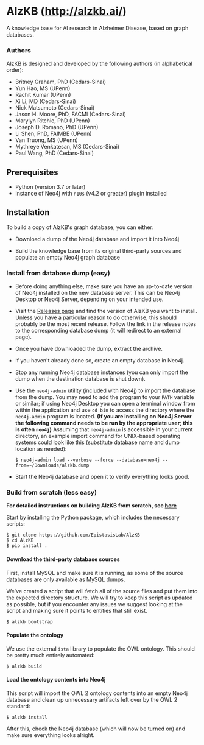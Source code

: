 # AlzKB (http://alzkb.ai/)

A knowledge base for AI research in Alzheimer Disease, based on graph databases. 

### Authors

AlzKB is designed and developed by the following authors (in alphabetical order):

- Britney Graham, PhD (Cedars-Sinai)
- Yun Hao, MS (UPenn)
- Rachit Kumar (UPenn)
- Xi Li, MD (Cedars-Sinai)
- Nick Matsumoto (Cedars-Sinai)
- Jason H. Moore, PhD, FACMI (Cedars-Sinai)
- Marylyn Ritchie, PhD (UPenn)
- Joseph D. Romano, PhD (UPenn)
- Li Shen, PhD, FAIMBE (UPenn)
- Van Truong, MS (UPenn)
- Mythreye Venkatesan, MS (Cedars-Sinai)
- Paul Wang, PhD (Cedars-Sinai)


## Prerequisites

- Python (version 3.7 or later)
- Instance of Neo4j with `n10s` (v4.2 or greater) plugin installed

## Installation

To build a copy of AlzKB's graph database, you can either:

- Download a dump of the Neo4j database and import it into Neo4j

- Build the knowledge base from its original third-party sources and populate
  an empty Neo4j graph database

### Install from database dump (easy)

- Before doing anything else, make sure you have an up-to-date version of Neo4j
  installed on the new database server. This can be Neo4j Desktop or Neo4j
  Server, depending on your intended use.

- Visit the [Releases page](https://github.com/EpistasisLab/AlzKB/releases) and
  find the version of AlzKB you want to install. Unless you have a particular
  reason to do otherwise, this should probably be the most recent release.
  Follow the link in the release notes to the corresponding database dump (it
  will redirect to an external page).

- Once you have downloaded the dump, extract the archive. 

- If you haven't already done so, create an empty database in Neo4j.

- Stop any running Neo4j database instances (you can only import the dump when
  the destination database is shut down).

- Use the `neo4j-admin` utility (included with Neo4j) to import the database
  from the dump. You may need to add the program to your `PATH` variable or
  similar; if using Neo4j Desktop you can open a terminal window from within the
  application and use `cd bin` to access the directory where the `neo4j-admin`
  program is located. **(If you are installing on Neo4j Server the following
  command needs to be run by the appropriate user; this is often `neo4j`)**
  Assuming that `neo4j-admin` is accessible in your current directory, an
  example import command for UNIX-based operating systems could look like this
  (substitute database name and dump location as needed):

  `$ neo4j-admin load --verbose --force --database=neo4j --from=~/Downloads/alzkb.dump`

- Start the Neo4j database and open it to verify everything looks good.

### Build from scratch (less easy)

**For detailed instructions on building AlzKB from scratch, see [here](https://github.com/EpistasisLab/AlzKB/blob/master/BUILD.org)**

Start by installing the Python package, which includes the necessary scripts:

```{bash}
$ git clone https://github.com/EpistasisLab/AlzKB
$ cd AlzKB
$ pip install .
```

#### Download the third-party database sources

First, install MySQL and make sure it is running, as some of the source
databases are only available as MySQL dumps.

We've created a script that will fetch all of the source files and put them into
the expected directory structure. We will try to keep this script as updated as
possible, but if you encounter any issues we suggest looking at the script and
making sure it points to entities that still exist.

```{bash}
$ alzkb bootstrap
```

#### Populate the ontology

We use the external `ista` library to populate the OWL ontology. This should
be pretty much entirely automated:

```{bash}
$ alzkb build
```

#### Load the ontology contents into Neo4j

This script will import the OWL 2 ontology contents into an empty Neo4j database
and clean up unnecessary artifacts left over by the OWL 2 standard:

```{bash}
$ alzkb install
```

After this, check the Neo4j database (which will now be turned on) and make sure
everything looks alright.
